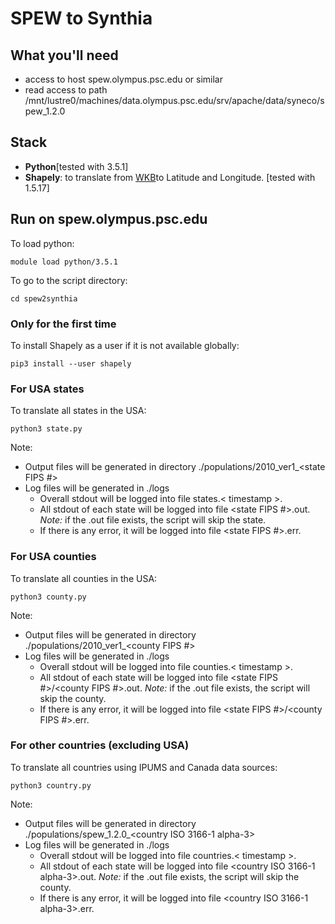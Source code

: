 # SPEW to Synthia

## What you'll need
- access to host spew.olympus.psc.edu or similar
- read access to path /mnt/lustre0/machines/data.olympus.psc.edu/srv/apache/data/syneco/spew_1.2.0

## Stack
- **Python**[tested with 3.5.1]
- **Shapely**: to translate from [WKB](https://en.wikipedia.org/wiki/Well-known_text#Well-known_binary)to Latitude and Longitude. [tested with 1.5.17]

## Run on spew.olympus.psc.edu
To load python:

`module load python/3.5.1`

To go to the script directory:

`cd spew2synthia` 

### Only for the first time
To install Shapely as a user if it is not available globally:

`pip3 install --user shapely`

### For USA states
To translate all states in the USA:

`python3 state.py`

Note: 
- Output files will be generated in directory ./populations/2010_ver1_<state FIPS #>
- Log files will be generated in ./logs
  - Overall stdout will be logged into file states.< timestamp >.
  - All stdout of each state will be logged into file <state FIPS #>.out. *Note:* if the .out file exists, the script will skip the state.
  - If there is any error, it will be logged into file <state FIPS #>.err.

### For USA counties
To translate all counties in the USA:

`python3 county.py`

Note: 
- Output files will be generated in directory ./populations/2010_ver1_<county FIPS #>
- Log files will be generated in ./logs
  - Overall stdout will be logged into file counties.< timestamp >.
  - All stdout of each state will be logged into file <state FIPS #>/<county FIPS #>.out. *Note:* if the .out file exists, the script will skip the county.
  - If there is any error, it will be logged into file <state FIPS #>/<county FIPS #>.err.

### For other countries (excluding USA)
To translate all countries using IPUMS and Canada data sources:

`python3 country.py`

Note: 
- Output files will be generated in directory ./populations/spew_1.2.0_<country ISO 3166-1 alpha-3>
- Log files will be generated in ./logs
  - Overall stdout will be logged into file countries.< timestamp >.
  - All stdout of each state will be logged into file <country ISO 3166-1 alpha-3>.out. *Note:* if the .out file exists, the script will skip the county.
  - If there is any error, it will be logged into file <country ISO 3166-1 alpha-3>.err.

